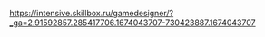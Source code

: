 https://intensive.skillbox.ru/gamedesigner/?_ga=2.91592857.285417706.1674043707-730423887.1674043707
